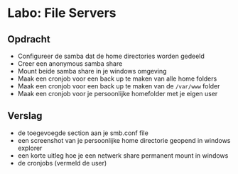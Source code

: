 # Labo: File Servers

## Opdracht

* Configureer de samba dat de home directories worden gedeeld 
* Creer een anonymous samba share
* Mount beide samba share in je windows omgeving
* Maak een cronjob voor een back up te maken van alle home folders 
* Maak een cronjob voor een back up te maken van de ``/var/www`` folder
* Maak een cronjob voor je persoonlijke homefolder met je eigen user

## Verslag

* de toegevoegde section aan je smb.conf file
* een screenshot van je persoonlijke home directorie geopend in windows
  explorer
* een korte uitleg hoe je een netwerk share permanent mount in windows
* de cronjobs (vermeld de user)
